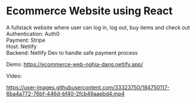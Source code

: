 # Ecommerce Website using React

A fullstack website where user can log in, log out, buy items and check out
<br>
Authentication: Auth0 <br>
Payment: Stripe<br>
Host: Netlify<br>
Backend: Netlify Dev to handle safe payment process <br>

Demo: https://ecommerce-web-nghia-dang.netlify.app/

Video:



https://user-images.githubusercontent.com/33323750/184750117-6ba4a772-76bf-446d-bf40-2fcb49aaebd4.mp4




